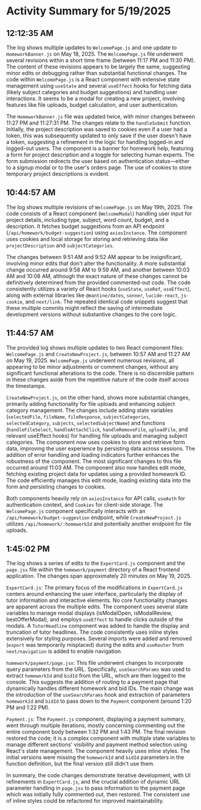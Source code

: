 # Activity Summary for 5/19/2025

## 12:12:35 AM
The log shows multiple updates to `WelcomePage.js` and one update to `HomeworkBanner.js` on May 18, 2025.  The `WelcomePage.js` file underwent several revisions within a short time frame (between 11:17 PM and 11:30 PM).  The content of these revisions appears to be largely the same, suggesting minor edits or debugging rather than substantial functional changes.  The code within `WelcomePage.js` is a React component with extensive state management using `useState` and several `useEffect` hooks for fetching data (likely subject categories and budget suggestions) and handling user interactions. It seems to be a modal for creating a new project, involving features like file uploads, budget calculation, and user authentication.

The `HomeworkBanner.js` file was updated twice, with minor changes between 11:27 PM and 11:27:31 PM. The changes relate to the `handleSubmit` function.  Initially, the project description was saved to cookies even if a user had a token, this was subsequently updated to only save if the user doesn't have a token, suggesting a refinement in the logic for handling logged-in and logged-out users. The component is a banner for homework help, featuring a form for project description and a toggle for selecting human experts.  The form submission redirects the user based on authentication status—either to a signup modal or to the user's orders page.  The use of cookies to store temporary project descriptions is evident.


## 10:44:57 AM
The log shows multiple revisions of `WelcomePage.js` on May 19th, 2025.  The code consists of a React component (`WelcomeModal`) handling user input for project details, including type, subject, word count, budget, and a description.  It fetches budget suggestions from an API endpoint (`/api/homework/budget-suggestion`) using `axiosInstance`.  The component uses cookies and local storage for storing and retrieving data like `projectDescription` and `subjectCategories`.

The changes between 9:51 AM and 9:52 AM appear to be insignificant, involving minor edits that don't alter the functionality.  A more substantial change occurred around 9:58 AM to 9:59 AM, and another between 10:03 AM and 10:08 AM, although the exact nature of these changes cannot be definitively determined from the provided commented-out code.  The code consistently utilizes a variety of React hooks (`useState`, `useRef`, `useEffect`), along with external libraries like `@mantine/dates`, `sonner`, `lucide-react`, `js-cookie`, and `next/link`.  The repeated identical code snippets suggest that these multiple commits might reflect the saving of intermediate development versions without substantive changes to the core logic.


## 11:44:57 AM
The provided log shows multiple updates to two React component files: `WelcomePage.js` and `CreateNewProject.js`, between 10:57 AM and 11:27 AM on May 19, 2025.  `WelcomePage.js` underwent numerous revisions, all appearing to be minor adjustments or comment changes,  without any significant functional alterations to the code.  There is no discernible pattern in these changes aside from the repetitive nature of the code itself across the timestamps.

`CreateNewProject.js`, on the other hand, shows more substantial changes, primarily adding functionality for file uploads and enhancing subject category management.  The changes include adding state variables (`selectedFile`, `fileName`, `fileResponse`, `subjectCategories`, `selectedCategory`, `subjects`, `selectedSubjectName`) and functions (`handleFileSelect`, `handleAttachClick`, `handleRemoveFile`, `uploadFile`, and relevant useEffect hooks) for handling file uploads and managing subject categories.  The component now uses cookies to store and retrieve form data, improving the user experience by persisting data across sessions.  The addition of error handling and loading indicators further enhances the robustness of the component.  The most significant changes to this file occurred around 11:03 AM. The component also now handles edit mode, fetching existing project data for updates using a provided homework ID.  The code efficiently manages this edit mode, loading existing data into the form and persisting changes to cookies.

Both components heavily rely on `axiosInstance` for API calls, `useAuth` for authentication context, and `Cookies` for client-side storage.  The `WelcomePage.js` component specifically interacts with an `/api/homework/budget-suggestion` endpoint, while `CreateNewProject.js` utilizes `/api/homework/:homeworkId` and potentially another endpoint for file uploads.


## 1:45:02 PM
The log shows a series of edits to the `ExpertCard.js` component and the `page.jsx` file within the `homework/payment` directory of a React frontend application.  The changes span approximately 20 minutes on May 19, 2025.

`ExpertCard.js`:  The primary focus of the modifications in `ExpertCard.js` centers around enhancing the user interface, particularly the display of tutor information and interactive elements.  No core functionality changes are apparent across the multiple edits.  The component uses several state variables to manage modal displays (isModalOpen, isModalReview, bestOfferModal), and employs `useEffect` to handle clicks outside of the modals. A `TutorHeadline` component was added to handle the display and truncation of tutor headlines. The code consistently uses inline styles extensively for styling purposes.  Several imports were added and removed  (`export` was temporarily misplaced) during the edits and `useRouter` from `next/navigation` is added to enable navigation.


`homework/payment/page.jsx`:  This file underwent changes to incorporate query parameters from the URL.  Specifically, `useSearchParams` was used to extract `homeworkId` and `bidId` from the URL, which are then logged to the console.  This suggests the addition of routing to a payment page that dynamically handles different homework and bid IDs.  The main change was the introduction of the `useSearchParams` hook and extraction of parameters `homeworkId` and `bidId` to pass down to the `Payment` component (around 1:20 PM and 1:22 PM).

`Payment.js`:  The `Payment.js` component, displaying a payment summary, went through multiple iterations, mostly concerning commenting out the entire component body between 1:32 PM and 1:43 PM. The final revision restored the code; it is a complex component with multiple state variables to manage different sections' visibility and  payment method selection using React's state management. The component heavily uses inline styles.  The initial versions were missing the  `homeworkId` and `bidId` parameters in the function definition, but the final version still didn't use them.

In summary, the code changes demonstrate iterative development, with UI refinements in `ExpertCard.js`, and the crucial addition of dynamic URL parameter handling in `page.jsx` to pass information to the payment page which was initially fully commented out, then restored.  The consistent use of inline styles could be refactored for improved maintainability.
